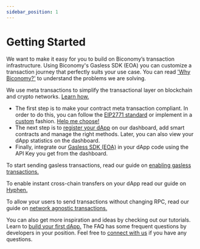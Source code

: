 ```yaml
---
sidebar_position: 1
---
```


# Getting Started

We want to make it easy for you to build on Biconomy’s transaction infrastructure. Using Biconomy's Gasless SDK (EOA) you can customize a transaction journey that perfectly suits your use case. You can read ['Why Biconomy?'](https://docs-gasless.biconomy.io/introduction/why-biconomy) to understand the problems we are solving.

We use meta transactions to simplify the transactional layer on blockchain and crypto networks. [Learn how.](https://docs-gasless.biconomy.io/introduction/how-we-simplify-transactions)

- The first step is to make your contract meta transaction compliant. In order to do this, you can follow the [EIP2771 standard](https://docs-gasless.biconomy.io/products/enable-gasless-transactions/choose-an-approach-to-enable-gasless/eip-2771) or implement in a [custom](https://docs-gasless.biconomy.io/products/enable-gasless-transactions/choose-an-approach-to-enable-gasless/custom-implementation) fashion. [Help me choose!](https://docs.biconomy.io/products/enable-gasless-transactions#choosing-an-approach)
- The next step is to [register your dApp](https://docs-gasless.biconomy.io/guides/biconomy-dashboard) on our dashboard, add smart contracts and manage the right methods. Later, you can also view your dApp statistics on the dashboard.
- Finally, integrate our [Gasless SDK (EOA)](https://docs-gasless.biconomy.io/sdk/biconomy-sdk-mexa) in your dApp code using the API Key you get from the dashboard.
  
To start sending gasless transactions, read our guide on [enabling gasless transactions.](https://docs-gasless.biconomy.io/products/enable-gasless-transactions)

To enable instant cross-chain transfers on your dApp read our guide on [Hyphen.](https://docs-gasless.biconomy.io/)

To allow your users to send transactions without changing RPC, read our guide on [network agnostic transactions.](https://docs-gasless.biconomy.io/products/enable-gasless-transactions/choose-an-approach-to-enable-gasless/network-agnostic-transactions)

You can also get more inspiration and ideas by checking out our tutorials. Learn to [build your first dApp.](https://docs-gasless.biconomy.io/tutorials/native-meta-transactions/how-to-build-your-first-dapp) The FAQ has some frequent questions by developers in your position. Feel free to [connect with us](https://t.me/biconomy) if you have any questions.
